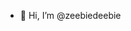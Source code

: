 - 👋 Hi, I’m @zeebiedeebie

<!---
zeebiedeebie/zeebiedeebie is a ✨ special ✨ repository because its `README.md` (this file) appears on your GitHub profile.
You can click the Preview link to take a look at your changes.
--->
